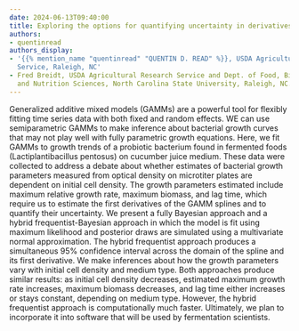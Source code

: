 ```yaml
---
date: 2024-06-13T09:40:00
title: Exploring the options for quantifying uncertainty in derivatives of splines
authors:
- quentinread
authors_display:
- '{{% mention_name "quentinread" "QUENTIN D. READ" %}}, USDA Agricultural Research
  Service, Raleigh, NC'
- Fred Breidt, USDA Agricultural Research Service and Dept. of Food, Bioprocessing,
  and Nutrition Sciences, North Carolina State University, Raleigh, NC.
---
```

Generalized additive mixed models (GAMMs) are a powerful tool for flexibly fitting time series data with both fixed and random effects. WE can use semiparametric GAMMs to make inference about bacterial growth curves that may not play well with fully parametric growth equations. Here, we fit GAMMs to growth trends of a probiotic bacterium found in fermented foods (Lactiplantibacillus pentosus) on cucumber juice medium. These data were collected to address a debate about whether estimates of bacterial growth parameters measured from optical density on microtiter plates are dependent on initial cell density. The growth parameters estimated include maximum relative growth rate, maximum biomass, and lag time, which require us to estimate the first derivatives of the GAMM splines and to quantify their uncertainty. We present a fully Bayesian approach and a hybrid frequentist-Bayesian approach in which the model is fit using maximum likelihood and posterior draws are simulated using a multivariate normal approximation. The hybrid frequentist approach produces a simultaneous 95% confidence interval across the domain of the spline and its first derivative. We make inferences about how the growth parameters vary with initial cell density and medium type. Both approaches produce similar results: as initial cell density decreases, estimated maximum growth rate increases, maximum biomass decreases, and lag time either increases or stays constant, depending on medium type. However, the hybrid frequentist approach is computationally much faster. Ultimately, we plan to incorporate it into software that will be used by fermentation scientists.
